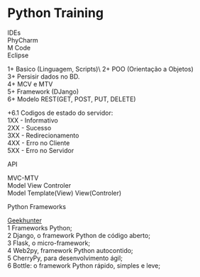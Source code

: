 # Python Training

IDEs\
PhyCharm\
M Code\
Eclipse

1+ Basico (Linguagem, Scripts)\ 
2+ POO (Orientação a Objetos)\
3+ Persisir dados no BD.\
4+ MCV e MTV\
5+ Framework (DJango)\
6+ Modelo REST(GET, POST, PUT, DELETE) 

+6.1 Codigos de estado do servidor:\
1XX - Informativo\
2XX - Sucesso\
3XX - Redirecionamento\
4XX - Erro no Cliente\
5XX - Erro no Servidor



API

MVC-MTV\
Model View Controler\
Model Template(View) View(Controler)


Python Frameworks 

[Geekhunter](https://blog.geekhunter.com.br/os-5-melhores-frameworks-de-python/)\
1 Frameworks Python;\
2 Django, o framework Python de código aberto;\
3 Flask, o micro-framework;\
4 Web2py, framework Python autocontido;\
5 CherryPy, para desenvolvimento ágil;\
6 Bottle: o framework Python rápido, simples e leve;


